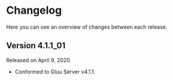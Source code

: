 # Changelog

Here you can see an overview of changes between each release.

## Version 4.1.1_01

Released on April 9, 2020.

* Conformed to Gluu Server v4.1.1.
